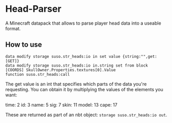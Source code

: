# Head-Parser
A Minecraft datapack that allows to parse player head data into a useable format.

## How to use
```mcfunction
data modify storage suso.str_heads:io in set value {string:"",get:[GET]}
data modify storage suso.str_heads:io in.string set from block [COORDS] SkullOwner.Properties.textures[0].Value
function suso.str_heads:call
```

The get value is an int that specifies which parts of the data you're requesting. You can obtain it by multiplying the values of the elements you want:

time: 2
id: 3
name: 5
sig: 7
skin: 11
model: 13
cape: 17

These are returned as part of an nbt object: `storage suso.str_heads:io out`.
